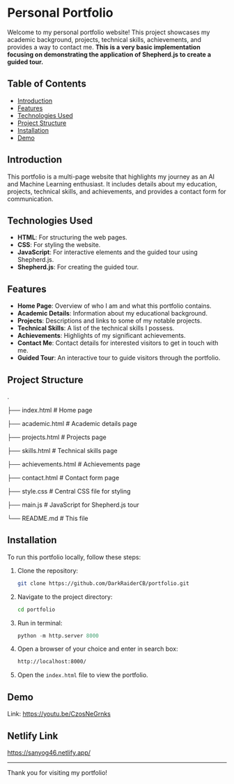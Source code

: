 # Personal Portfolio

Welcome to my personal portfolio website! This project showcases my academic background, projects, technical skills, achievements, and provides a way to contact me. 
**This is a very basic implementation focusing on demonstrating the application of Shepherd.js to create a guided tour.**

## Table of Contents

- [Introduction](#introduction)
- [Features](#features)
- [Technologies Used](#technologies-used)
- [Project Structure](#project-structure)
- [Installation](#installation)
- [Demo](#demo)


## Introduction

This portfolio is a multi-page website that highlights my journey as an AI and Machine Learning enthusiast. It includes details about my education, projects, technical skills, and achievements, and provides a contact form for communication.

## Technologies Used

- **HTML**: For structuring the web pages.
- **CSS**: For styling the website.
- **JavaScript**: For interactive elements and the guided tour using Shepherd.js.
- **Shepherd.js**: For creating the guided tour.

## Features

- **Home Page**: Overview of who I am and what this portfolio contains.
- **Academic Details**: Information about my educational background.
- **Projects**: Descriptions and links to some of my notable projects.
- **Technical Skills**: A list of the technical skills I possess.
- **Achievements**: Highlights of my significant achievements.
- **Contact Me**: Contact details for interested visitors to get in touch with me.
- **Guided Tour**: An interactive tour to guide visitors through the portfolio.

## Project Structure
.

├── index.html # Home page

├── academic.html # Academic details page

├── projects.html # Projects page

├── skills.html # Technical skills page

├── achievements.html # Achievements page

├── contact.html # Contact form page

├── style.css # Central CSS file for styling

├── main.js # JavaScript for Shepherd.js tour

└── README.md # This file

## Installation

To run this portfolio locally, follow these steps:

1. Clone the repository:
    ```bash
    git clone https://github.com/DarkRaiderCB/portfolio.git
    ```
2. Navigate to the project directory:
    ```bash
    cd portfolio
    ```
3. Run in terminal:
   ```python
   python -m http.server 8000
   ```
5. Open a browser of your choice and enter in search box:
   ```bash
   http://localhost:8000/
   ```
7. Open the `index.html` file to view the portfolio.

## Demo

Link: https://youtu.be/CzosNeGrnks

## Netlify Link

https://sanyog46.netlify.app/

---

Thank you for visiting my portfolio!
